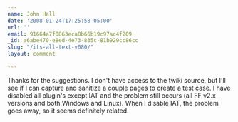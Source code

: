 ```yaml
---
name: John Hall
date: '2008-01-24T17:25:58-05:00'
url: ''
email: 91664a7f0863eca8b66b19c97ac4f209
_id: a6abe470-e8ed-4e73-835c-81b929cc86cc
slug: "/its-all-text-v080/"
layout: comment

---
```


Thanks for the suggestions.  I don't have access to the twiki source, but I'll see if I can capture and sanitize a couple pages to create a test case.  I have disabled all plugin's except IAT and the problem still occurs (all FF v2.x versions and both Windows and Linux).  When I disable IAT, the problem goes away, so it seems definitely related.
